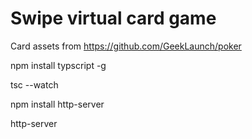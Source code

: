 # Swipe virtual card game

Card assets from https://github.com/GeekLaunch/poker

npm install typscript -g

tsc --watch

npm install http-server

http-server
